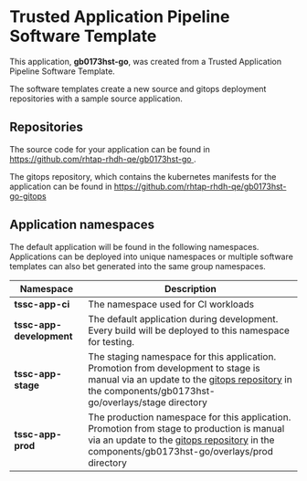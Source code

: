 # Trusted Application Pipeline Software Template

This application, **gb0173hst-go**, was created from a Trusted Application Pipeline Software Template.

The software templates create a new source and gitops deployment repositories with a sample source application. 

## Repositories

The source code for your application can be found in [https://github.com/rhtap-rhdh-qe/gb0173hst-go ](https://github.com/rhtap-rhdh-qe/gb0173hst-go ).
 
The gitops repository, which contains the kubernetes manifests for the application can be found in 
[https://github.com/rhtap-rhdh-qe/gb0173hst-go-gitops ](https://github.com/rhtap-rhdh-qe/gb0173hst-go-gitops ) 

## Application namespaces 

The default application will be found in the following namespaces. Applications can be deployed into unique namespaces or multiple software templates can also bet generated into the same group namespaces.  

|  Namespace   |  Description   |  
| -------- | -------- |
| **tssc-app-ci** | The namespace used for CI workloads |
| **tssc-app-development** | The default application during development. Every build will be deployed to this namespace for testing. |
| **tssc-app-stage** | The staging namespace for this application. Promotion from development to stage is manual via an update to the [gitops repository](https://github.com/rhtap-rhdh-qe/gb0173hst-go-gitops ) in the components/gb0173hst-go/overlays/stage directory |
| **tssc-app-prod** | The production namespace for this application. Promotion from stage to production is manual via an update to the [gitops repository](https://github.com/rhtap-rhdh-qe/gb0173hst-go-gitops ) in the components/gb0173hst-go/overlays/prod directory |